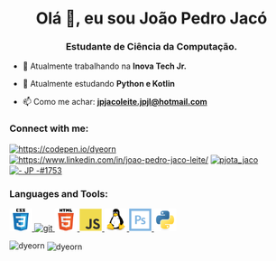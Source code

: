 <h1 align="center">Olá 👋, eu sou João Pedro Jacó</h1>
<h3 align="center">Estudante de Ciência da Computação.</h3>

- 🔭 Atualmente trabalhando na **Inova Tech Jr.**

- 🌱 Atualmente estudando **Python e Kotlin**

- 📫 Como me achar: **jpjacoleite.jpjl@hotmail.com**

<h3 align="left">Connect with me:</h3>
<p align="left">
<a href="https://codepen.io/dyeorn" target="blank"><img align="center" src="https://raw.githubusercontent.com/rahuldkjain/github-profile-readme-generator/master/src/images/icons/Social/codepen.svg" alt="https://codepen.io/dyeorn" height="30" width="40" /></a>
<a href="https://linkedin.com/in/joao-pedro-jaco-leite/" target="blank"><img align="center" src="https://raw.githubusercontent.com/rahuldkjain/github-profile-readme-generator/master/src/images/icons/Social/linked-in-alt.svg" alt="https://www.linkedin.com/in/joao-pedro-jaco-leite/" height="30" width="40" /></a>
<a href="https://instagram.com/pjota_jaco" target="blank"><img align="center" src="https://raw.githubusercontent.com/rahuldkjain/github-profile-readme-generator/master/src/images/icons/Social/instagram.svg" alt="pjota_jaco" height="30" width="40" /></a>
<a href="https://discord.gg/- JP -#1753" target="blank"><img align="center" src="https://raw.githubusercontent.com/rahuldkjain/github-profile-readme-generator/master/src/images/icons/Social/discord.svg" alt="- JP -#1753" height="30" width="40" /></a>
</p>

<h3 align="left">Languages and Tools:</h3>
<p align="left"> <a href="https://www.w3schools.com/css/" target="_blank" rel="noreferrer"> <img src="https://raw.githubusercontent.com/devicons/devicon/master/icons/css3/css3-original-wordmark.svg" alt="css3" width="40" height="40"/> </a> <a href="https://git-scm.com/" target="_blank" rel="noreferrer"> <img src="https://www.vectorlogo.zone/logos/git-scm/git-scm-icon.svg" alt="git" width="40" height="40"/> </a> <a href="https://www.w3.org/html/" target="_blank" rel="noreferrer"> <img src="https://raw.githubusercontent.com/devicons/devicon/master/icons/html5/html5-original-wordmark.svg" alt="html5" width="40" height="40"/> </a> <a href="https://developer.mozilla.org/en-US/docs/Web/JavaScript" target="_blank" rel="noreferrer"> <img src="https://raw.githubusercontent.com/devicons/devicon/master/icons/javascript/javascript-original.svg" alt="javascript" width="40" height="40"/> </a> <a href="https://www.linux.org/" target="_blank" rel="noreferrer"> <img src="https://raw.githubusercontent.com/devicons/devicon/master/icons/linux/linux-original.svg" alt="linux" width="40" height="40"/> </a> <a href="https://www.photoshop.com/en" target="_blank" rel="noreferrer"> <img src="https://raw.githubusercontent.com/devicons/devicon/master/icons/photoshop/photoshop-line.svg" alt="photoshop" width="40" height="40"/> </a> <a href="https://www.python.org" target="_blank" rel="noreferrer"> <img src="https://raw.githubusercontent.com/devicons/devicon/master/icons/python/python-original.svg" alt="python" width="40" height="40"/> </a> </p>

<p><img align="left" src="https://github-readme-stats.vercel.app/api/top-langs?username=dyeorn&show_icons=true&locale=en&layout=compact" alt="dyeorn" /></p>

<p>&nbsp;<img align="center" src="https://github-readme-stats.vercel.app/api?username=dyeorn&show_icons=true&locale=en" alt="dyeorn" /></p>

